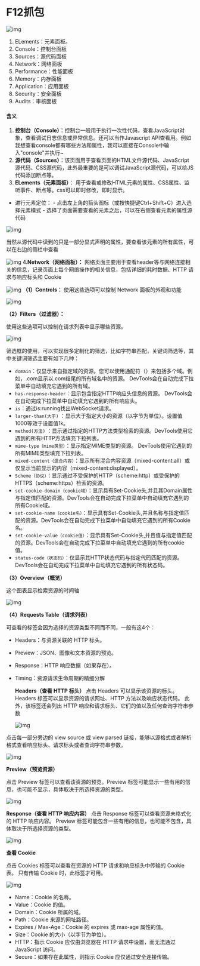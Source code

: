 # F12抓包

 ![img](../图片/20191203215117352.png) 

1. ELements：元素面板。
2. Console：控制台面板
3. Sources：源代码面板
4. Network：网络面板
5. Performance：性能面板
6. Memory：内存面板
7. Application：应用面板
8. Security：安全面板
9. Audits：审核面板

#### 含义

1. **控制台（Console）**：控制台一般用于执行一次性代码，查看JavaScript对象，查看调试日志信息或异常信息。还可以当作Javascript API查看用。例如我想查看console都有哪些方法和属性，我可以直接在Console中输入"console"并执行~
2. **源代码（Sources）**：该页面用于查看页面的HTML文件源代码、JavaScript源代码、CSS源代码，此外最重要的是可以调试JavaScript源代码，可以给JS代码添加断点等。
3.  **ELements（元素面板）**： 用于查看或修改HTML元素的属性、CSS属性、监听事件、断点等。css可以即时修改，即时显示。
   -  进行元素定位：
     - 点击左上角的箭头图标（或按快捷键Ctrl+Shift+C）进入选择元素模式
     - 选择了页面需要查看的元素之后，可以在右侧查看元素的属性源代码

 ![img](../图片/2019101417205421.png) 

 当然从源代码中读到的只是一部分显式声明的属性，要查看该元素的所有属性，可以在右边的侧栏中查看 

 ![img](../图片/20191014172317914.png)  		4.**Network（网络面板）：** 网络页面主要用于查看header等与网络连接相关的信息，记录页面上每个网络操作的相关信息，包括详细的耗时数据、HTTP 请求与响应标头和 Cookie 

 ![img](../图片/20191203220224907.png)		**（1）Controls：**
		使用这些选项可以控制 Network 面板的外观和功能 

 ![img](../图片/2019120322224122.png) 

**（2）Filters（过滤器）：** 

 使用这些选项可以控制在请求列表中显示哪些资源。 

 ![img](../图片/20191203222426226.png) 

筛选框的使用，可以实现很多定制化的筛选，比如字符串匹配，关键词筛选等，其中关键词筛选主要有如下几种：

- `domain`：仅显示来自指定域的资源。您可以使用通配符（）来包括多个域。例如，.com显示以.com结尾的所有域名中的资源。 DevTools会在自动完成下拉菜单中自动填充它遇到的所有域。
- `has-response-header`：显示包含指定HTTP响应头信息的资源。 DevTools会在自动完成下拉菜单中自动填充它遇到的所有响应头。
- `is`：通过is:running找出WebSocket请求。
- `larger-than(大于)` ：显示大于指定大小的资源（以字节为单位）。设置值1000等效于设置值1k。
- `method(方法)` ：显示通过指定的HTTP方法类型检索的资源。DevTools使用它遇到的所有HTTP方法填充下拉列表。
- `mime-type（mime类型）`：显示指定MIME类型的资源。 DevTools使用它遇到的所有MIME类型填充下拉列表。
- `mixed-content（混合内容）`：显示所有混合内容资源（mixed-content:all）或仅显示当前显示的内容（mixed-content:displayed）。
- `Scheme（协议）`：显示通过不受保护的HTTP（scheme:http）或受保护的HTTPS（scheme:https）检索的资源。
- `set-cookie-domain（cookie域）`：显示具有Set-Cookie头,并且其Domain属性与指定值匹配的资源。DevTools会在自动完成下拉菜单中自动填充它遇到的所有Cookie域。
- `set-cookie-name（cookie名）`：显示具有Set-Cookie头,并且名称与指定值匹配的资源。DevTools会在自动完成下拉菜单中自动填充它遇到的所有Cookie名。
- `set-cookie-value（cookie值）`：显示具有Set-Cookie头,并且值与指定值匹配的资源。DevTools会在自动完成下拉菜单中自动填充它遇到的所有cookie值。
- `status-code（状态码）`：仅显示其HTTP状态代码与指定代码匹配的资源。DevTools会在自动完成下拉菜单中自动填充它遇到的所有状态码。

 **（3）Overview（概览）** 

 这个图表显示检索资源的时间轴 

 ![img](../图片/20191203223516884.png) 

 **（4）Requests Table（请求列表）** 

可查看的标签会因为选择的资源类型不同而不同，一般有这4个：

- Headers：与资源关联的 HTTP 标头。

- Preview：JSON、图像和文本资源的预览。

- Response：HTTP 响应数据（如果存在）。

- Timing：资源请求生命周期的精细分解

  **Headers（查看 HTTP 标头）**
  点击 Headers 可以显示该资源的标头。Headers 标签可以显示资源的请求网址、HTTP 方法以及响应状态代码。 此外，该标签还会列出 HTTP 响应和请求标头、它们的值以及任何查询字符串参数 

   ![img](../图片/20191203224812175.png)

 点击每一部分旁边的 view source 或 view parsed 链接，能够以源格式或者解析格式查看响应标头、请求标头或者查询字符串参数。 

 ![img](../图片/20191203224910865.png) 

 **Preview（预览资源）** 

 点击 Preview 标签可以查看该资源的预览。Preview 标签可能显示一些有用的信息，也可能不显示，具体取决于所选择资源的类型。 

 ![img](../图片/20191203225001925.png) 

 **Response（查看 HTTP 响应内容）**
点击 Response 标签可以查看资源未格式化的 HTTP 响应内容。 Preview 标签可能包含一些有用的信息，也可能不包含，具体取决于所选择资源的类型。 

 ![img](../图片/20191203225109589.png) 

 **查看 Cookie** 

 点击 Cookies 标签可以查看在资源的 HTTP 请求和响应标头中传输的 Cookie 表。 只有传输 Cookie 时，此标签才可用。 

 ![img](../图片/20191203225224116.png) 

- Name：Cookie 的名称。
- Value：Cookie 的值。
- Domain：Cookie 所属的域。
- Path：Cookie 来源的网址路径。
- Expires / Max-Age：Cookie 的 expires 或 max-age 属性的值。
- Size：Cookie 的大小（以字节为单位）。
- HTTP：指示 Cookie 应仅由浏览器在 HTTP 请求中设置，而无法通过 JavaScript 访问。
- Secure：如果存在此属性，则指示 Cookie 应仅通过安全连接传输。